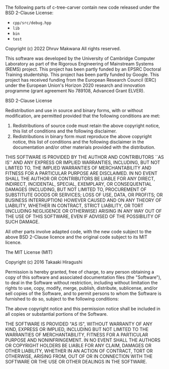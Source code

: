 The following parts of c-tree-carver contain new code released under the
BSD 2-Clause License:
* `cpp/src/debug.hpp`
* `lib`
* `bin`
* `test`

Copyright (c) 2022 Dhruv Makwana
All rights reserved.

This software was developed by the University of Cambridge Computer
Laboratory as part of the Rigorous Engineering of Mainstream Systems
(REMS) project. This project has been partly funded by an EPSRC
Doctoral Training studentship. This project has been partly funded by
Google. This project has received funding from the European Research
Council (ERC) under the European Union's Horizon 2020 research and
innovation programme (grant agreement No 789108, Advanced Grant
ELVER).

BSD 2-Clause License

Redistribution and use in source and binary forms, with or without
modification, are permitted provided that the following conditions
are met:
1. Redistributions of source code must retain the above copyright
   notice, this list of conditions and the following disclaimer.
2. Redistributions in binary form must reproduce the above copyright
   notice, this list of conditions and the following disclaimer in
   the documentation and/or other materials provided with the
   distribution.

THIS SOFTWARE IS PROVIDED BY THE AUTHOR AND CONTRIBUTORS ``AS IS''
AND ANY EXPRESS OR IMPLIED WARRANTIES, INCLUDING, BUT NOT LIMITED
TO, THE IMPLIED WARRANTIES OF MERCHANTABILITY AND FITNESS FOR A
PARTICULAR PURPOSE ARE DISCLAIMED.  IN NO EVENT SHALL THE AUTHOR OR
CONTRIBUTORS BE LIABLE FOR ANY DIRECT, INDIRECT, INCIDENTAL,
SPECIAL, EXEMPLARY, OR CONSEQUENTIAL DAMAGES (INCLUDING, BUT NOT
LIMITED TO, PROCUREMENT OF SUBSTITUTE GOODS OR SERVICES; LOSS OF
USE, DATA, OR PROFITS; OR BUSINESS INTERRUPTION) HOWEVER CAUSED AND
ON ANY THEORY OF LIABILITY, WHETHER IN CONTRACT, STRICT LIABILITY,
OR TORT (INCLUDING NEGLIGENCE OR OTHERWISE) ARISING IN ANY WAY OUT
OF THE USE OF THIS SOFTWARE, EVEN IF ADVISED OF THE POSSIBILITY OF
SUCH DAMAGE.

All other parts involve adapted code, with the new code subject to the
above BSD 2-Clause licence and the original code subject to its MIT
licence.

The MIT License (MIT)

Copyright (c) 2016 Takaaki Hiragushi

Permission is hereby granted, free of charge, to any person obtaining a copy
of this software and associated documentation files (the "Software"), to deal
in the Software without restriction, including without limitation the rights
to use, copy, modify, merge, publish, distribute, sublicense, and/or sell
copies of the Software, and to permit persons to whom the Software is
furnished to do so, subject to the following conditions:

The above copyright notice and this permission notice shall be included in all
copies or substantial portions of the Software.

THE SOFTWARE IS PROVIDED "AS IS", WITHOUT WARRANTY OF ANY KIND, EXPRESS OR
IMPLIED, INCLUDING BUT NOT LIMITED TO THE WARRANTIES OF MERCHANTABILITY,
FITNESS FOR A PARTICULAR PURPOSE AND NONINFRINGEMENT. IN NO EVENT SHALL THE
AUTHORS OR COPYRIGHT HOLDERS BE LIABLE FOR ANY CLAIM, DAMAGES OR OTHER
LIABILITY, WHETHER IN AN ACTION OF CONTRACT, TORT OR OTHERWISE, ARISING FROM,
OUT OF OR IN CONNECTION WITH THE SOFTWARE OR THE USE OR OTHER DEALINGS IN THE
SOFTWARE.
